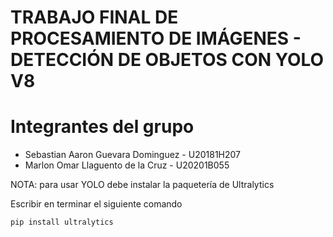 # TRABAJO FINAL DE PROCESAMIENTO DE IMÁGENES - DETECCIÓN DE OBJETOS CON YOLO V8
# Integrantes del grupo
+ Sebastian Aaron Guevara Dominguez - U20181H207
+ Marlon Omar Llaguento de la Cruz - U20201B055

NOTA: para usar YOLO debe instalar la paquetería de Ultralytics

Escribir en terminar el siguiente comando

`pip install ultralytics`
